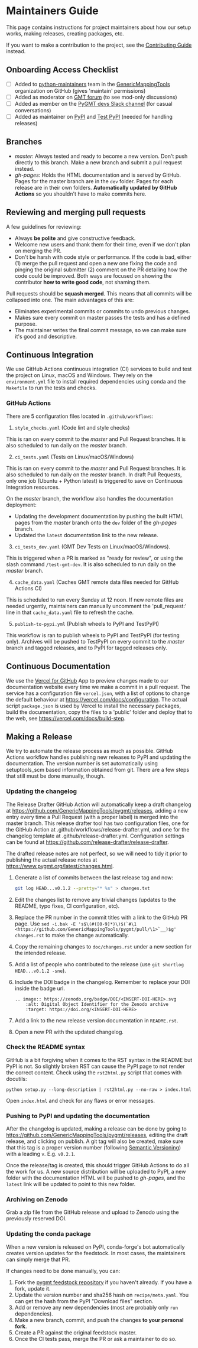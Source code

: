 # Maintainers Guide

This page contains instructions for project maintainers about how our setup works,
making releases, creating packages, etc.

If you want to make a contribution to the project, see the
[Contributing Guide](CONTRIBUTING.md) instead.

## Onboarding Access Checklist

- [ ] Added to [python-maintainers](https://github.com/orgs/GenericMappingTools/teams/python-maintainers) team in the [GenericMappingTools](https://github.com/orgs/GenericMappingTools/teams/) organization on GitHub (gives 'maintain' permissions)
- [ ] Added as moderator on [GMT forum](https://forum.generic-mapping-tools.org) (to see mod-only discussions)
- [ ] Added as member on the [PyGMT devs Slack channel](https://pygmtdevs.slack.com) (for casual conversations)
- [ ] Added as maintainer on [PyPI](https://pypi.org/project/pygmt/) and [Test PyPI](https://test.pypi.org/project/pygmt) (needed for handling releases)

## Branches

* *master*: Always tested and ready to become a new version. Don't push directly to this
  branch. Make a new branch and submit a pull request instead.
* *gh-pages*: Holds the HTML documentation and is served by GitHub. Pages for the master
  branch are in the `dev` folder. Pages for each release are in their own folders.
  **Automatically updated by GitHub Actions** so you shouldn't have to make commits here.


## Reviewing and merging pull requests

A few guidelines for reviewing:

* Always **be polite** and give constructive feedback.
* Welcome new users and thank them for their time, even if we don't plan on merging the
  PR.
* Don't be harsh with code style or performance. If the code is bad, either (1) merge
  the pull request and open a new one fixing the code and pinging the original submitter
  (2) comment on the PR detailing how the code could be improved. Both ways are focused
  on showing the contributor **how to write good code**, not shaming them.

Pull requests should be **squash merged**.
This means that all commits will be collapsed into one.
The main advantages of this are:

* Eliminates experimental commits or commits to undo previous changes.
* Makes sure every commit on master passes the tests and has a defined purpose.
* The maintainer writes the final commit message, so we can make sure it's good and
  descriptive.


## Continuous Integration

We use GitHub Actions continuous integration (CI) services to
build and test the project on Linux, macOS and Windows.
They rely on the `environment.yml` file to install required dependencies using
conda and the `Makefile` to run the tests and checks.

### GitHub Actions

There are 5 configuration files located in `.github/workflows`:

1. `style_checks.yaml` (Code lint and style checks)

This is ran on every commit to the *master* and Pull Request branches.
It is also scheduled to run daily on the *master* branch.

2. `ci_tests.yaml` (Tests on Linux/macOS/Windows)

This is ran on every commit to the *master* and Pull Request branches.
It is also scheduled to run daily on the *master* branch.
In draft Pull Requests, only one job (Ubuntu + Python latest)
is triggered to save on Continuous Integration resources.

On the *master* branch, the workflow also handles the documentation deployment:

* Updating the development documentation by pushing the built HTML pages from the
  *master* branch onto the `dev` folder of the *gh-pages* branch.
* Updated the `latest` documentation link to the new release.

3. `ci_tests_dev.yaml` (GMT Dev Tests on Linux/macOS/Windows).

This is triggered when a PR is marked as "ready for review", or using the slash
command `/test-gmt-dev`. It is also scheduled to run daily on the *master* branch.

4. `cache_data.yaml` (Caches GMT remote data files needed for GitHub Actions CI)

This is scheduled to run every Sunday at 12 noon.
If new remote files are needed urgently, maintainers can manually uncomment
the 'pull_request:' line in that `cache_data.yaml` file to refresh the cache.

5. `publish-to-pypi.yml` (Publish wheels to PyPI and TestPyPI)

This workflow is ran to publish wheels to PyPI and TestPyPI (for testing only).
Archives will be pushed to TestPyPI on every commit to the *master* branch and
tagged releases, and to PyPI for tagged releases only.


## Continuous Documentation

We use the [Vercel for GitHub](https://github.com/apps/vercel) App to preview changes
made to our documentation website every time we make a commit in a pull request.
The service has a configuration file `vercel.json`, with a list of options to
change the default behaviour at https://vercel.com/docs/configuration.
The actual script `package.json` is used by Vercel to install the necessary packages,
build the documentation, copy the files to a 'public' folder and deploy that to the web,
see https://vercel.com/docs/build-step.

## Making a Release

We try to automate the release process as much as possible.
GitHub Actions workflow handles publishing new releases to PyPI and updating the documentation.
The version number is set automatically using setuptools_scm based information
obtained from git.
There are a few steps that still must be done manually, though.

### Updating the changelog

The Release Drafter GitHub Action will automatically keep a draft changelog at
https://github.com/GenericMappingTools/pygmt/releases, adding a new entry
every time a Pull Request (with a proper label) is merged into the master branch.
This release drafter tool has two configuration files, one for the GitHub Action
at .github/workflows/release-drafter.yml, and one for the changelog template
at .github/release-drafter.yml. Configuration settings can be found at
https://github.com/release-drafter/release-drafter.

The drafted release notes are not perfect, so we will need to tidy it prior to
publishing the actual release notes at https://www.pygmt.org/latest/changes.html.

1. Generate a list of commits between the last release tag and now:

    ```bash
    git log HEAD...v0.1.2 --pretty="* %s" > changes.txt
    ```

2. Edit the changes list to remove any trivial changes (updates to the README, typo
   fixes, CI configuration, etc).
3. Replace the PR number in the commit titles with a link to the GitHub PR page.
   Use ``sed -i.bak -E 's$\(#([0-9]*)\)$(`#\1 <https://github.com/GenericMappingTools/pygmt/pull/\1>`__)$g' changes.rst``
   to make the change automatically.
4. Copy the remaining changes to `doc/changes.rst` under a new section for the
   intended release.
5. Add a list of people who contributed to the release (use
   `` git shortlog HEAD...v0.1.2 -sne ``).
6. Include the DOI badge in the changelog. Remember to replace your DOI inside the badge url.

    ```
    .. image:: https://zenodo.org/badge/DOI/<INSERT-DOI-HERE>.svg
        :alt: Digital Object Identifier for the Zenodo archive
        :target: https://doi.org/<INSERT-DOI-HERE>
    ```

7. Add a link to the new release version documentation in `README.rst`.
8. Open a new PR with the updated changelog.

### Check the README syntax

GitHub is a bit forgiving when it comes to the RST syntax in the README but PyPI is not.
So slightly broken RST can cause the PyPI page to not render the correct content. Check
using the `rst2html.py` script that comes with docutils:

```
python setup.py --long-description | rst2html.py --no-raw > index.html
```

Open `index.html` and check for any flaws or error messages.

### Pushing to PyPI and updating the documentation

After the changelog is updated, making a release can be done by going to
https://github.com/GenericMappingTools/pygmt/releases, editing the draft release,
and clicking on publish. A git tag will also be created, make sure that this
tag is a proper version number (following [Semantic Versioning](https://semver.org/))
with a leading `v`. E.g. `v0.2.1`.

Once the release/tag is created, this should trigger GitHub Actions to do all the work for us.
A new source distribution will be uploaded to PyPI, a new folder with the documentation
HTML will be pushed to *gh-pages*, and the `latest` link will be updated to point to
this new folder.

### Archiving on Zenodo

Grab a zip file from the GitHub release and upload to Zenodo using the previously
reserved DOI.

### Updating the conda package

When a new version is released on PyPI, conda-forge's bot automatically creates version
updates for the feedstock. In most cases, the maintainers can simply merge that PR.

If changes need to be done manually, you can:

1. Fork the [pygmt feedstock repository](https://github.com/conda-forge/pygmt-feedstock) if
   you haven't already. If you have a fork, update it.
2. Update the version number and sha256 hash on `recipe/meta.yaml`. You can get the hash
   from the PyPI "Download files" section.
3. Add or remove any new dependencies (most are probably only `run` dependencies).
4. Make a new branch, commit, and push the changes **to your personal fork**.
5. Create a PR against the original feedstock master.
6. Once the CI tests pass, merge the PR or ask a maintainer to do so.

